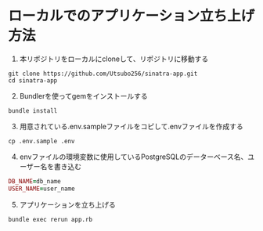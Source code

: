 # ローカルでのアプリケーション立ち上げ方法

1. 本リポジトリをローカルにcloneして、リポジトリに移動する

```
git clone https://github.com/Utsubo256/sinatra-app.git
cd sinatra-app
```

2. Bundlerを使ってgemをインストールする

```
bundle install
```

3. 用意されている.env.sampleファイルをコピして.envファイルを作成する

```
cp .env.sample .env
```

4. envファイルの環境変数に使用しているPostgreSQLのデーターベース名、ユーザー名を書き込む

```ruby
DB_NAME=db_name
USER_NAME=user_name
```

5. アプリケーションを立ち上げる

```
bundle exec rerun app.rb
```
